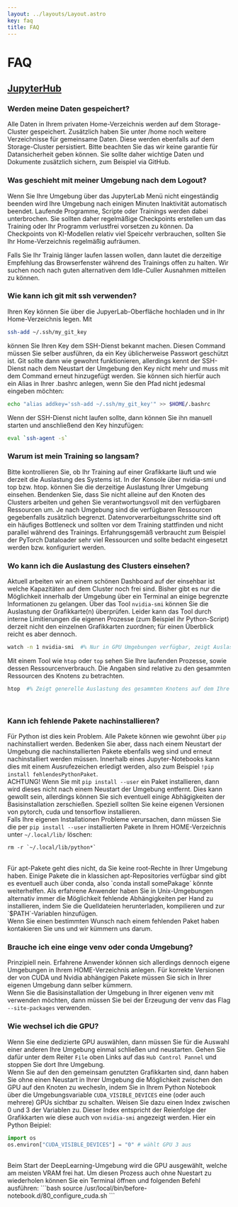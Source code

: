 ```yaml
---
layout: ../layouts/Layout.astro
key: faq
title: FAQ
---
```

# FAQ

## [JupyterHub](https://www.ki.fh-swf.de/jupyterhub)

### Werden meine Daten gespeichert?

Alle Daten in Ihrem privaten Home-Verzeichnis werden auf dem Storage-Cluster gespeichert. Zusätzlich haben Sie unter /home noch weitere Verzeichnisse für gemeinsame Daten. Diese werden ebenfalls auf dem Storage-Cluster persistiert. Bitte beachten Sie das wir keine garantie für Datansicherheit geben können. Sie sollte daher wichtige Daten und Dokumente zusätzlich sichern, zum Beispiel via GitHub.

### Was geschieht mit meiner Umgebung nach dem Logout?

Wenn Sie Ihre Umgebung über das JupyterLab Menü nicht eingeständig beenden wird Ihre Umgebung nach einigen Minuten Inaktivität automatisch beendet.
Laufende Programme, Scripte oder Trainings werden dabei unterbrochen. Sie sollten daher regelmäßige Checkpoints erstellen um das Training oder Ihr Programm verlustfrei vorsetzen zu können. Da Checkpoints von KI-Modellen relativ viel Speicehr verbrauchen, sollten Sie Ihr Home-Verzeichnis regelmäßig aufräumen.

Falls Sie Ihr Trainig länger laufen lassen wollen, dann lautet die derzeitige Empfehlung das Browserfenster während des Trainings offen zu halten.
Wir suchen noch nach guten alternativen dem Idle-Culler Ausnahmen mitteilen zu können.

### Wie kann ich git mit ssh verwenden?

Ihren Key können Sie über die JupyerLab-Oberfläche hochladen und in Ihr Home-Verzeichnis legen. Mit
```bash
ssh-add ~/.ssh/my_git_key
```
können Sie Ihren Key dem SSH-Dienst bekannt machen. Diesen Command müssen Sie selber ausführen, da ein Key üblicherweise Passwort geschützt ist.
Git sollte dann wie gewohnt funktionieren, allerdings kennt der SSH-Dienst nach dem Neustart der Umgebung den Key nicht mehr und muss mit dem Command erneut hinzugefügt werden. Sie können sich hierfür auch ein Alias in Ihrer .bashrc anlegen, wenn Sie den Pfad nicht jedesmal eingeben möchten:
```bash
echo "alias addkey='ssh-add ~/.ssh/my_git_key'" >> $HOME/.bashrc
```
Wenn der SSH-Dienst nicht laufen sollte, dann können Sie ihn manuell starten und anschließend den Key hinzufügen: 

```bash
eval `ssh-agent -s`
```

### Warum ist mein Training so langsam?

Bitte kontrollieren Sie, ob Ihr Training auf einer Grafikkarte läuft und wie derzeit die Auslastung des Systems ist.
In der Konsole über nvidia-smi und top bzw. htop. können Sie die derzeitige Auslastung Ihrer Umgebung einsehen.
Bendenken Sie, dass Sie nicht alleine auf den Knoten des Clusters arbeiten und gehen Sie verantwortungsvoll mit den verfügbaren Ressourcen um. 
Je nach Umgebung sind die verfügbaren Ressourcen gegebenfalls zusätzlich begrenzt. Datenvorverarbeitungsschritte sind oft ein häufiges Bottleneck und sollten vor dem Training stattfinden und nicht parallel während des Trainings. Erfahrungsgemäß verbraucht zum Beispiel der PyTorch Dataloader sehr viel Ressourcen und sollte bedacht eingesetzt werden bzw. konfiguriert werden.
</br>

### Wo kann ich die Auslastung des Clusters einsehen?

Aktuell arbeiten wir an einem schönen Dashboard auf der einsehbar ist welche Kapazitäten auf dem Cluster noch frei sind.
Bisher gibt es nur die Möglichkeit innerhalb der Umgebung über ein Terminal an einige begrenzte Informationen zu gelangen.
Über das Tool `nvidia-smi` können Sie die Auslastung der Grafikkarte(n) überprüfen. Leider kann das Tool durch interne Limitierungen die eigenen Prozesse (zum Beispiel ihr Python-Script) derzeit nicht den einzelnen Grafikkarten zuordnen; für einen Überblick reicht es aber dennoch.
```bash
watch -n 1 nvidia-smi  #% Nur in GPU Umgebungen verfügbar, zeigt Auslastung der verfügbaren GPUs (ohne Prozesse), aktualisiert alle 1 Sekunden. (Beenden über Strg+C)
```
Mit einem Tool wie `htop` oder `top` sehen Sie Ihre laufenden Prozesse, sowie dessen Ressourcenverbrauch. Die Angaben sind relative zu den gesammten Ressourcen des Knotens zu betrachten.
```bash
htop  #% Zeigt generelle Auslastung des gesammten Knotens auf dem Ihre Umgebung läuft, sowie ihre laufenden Prozesse. (Beenden über Strg+C)
```
</br>

### Kann ich fehlende Pakete nachinstallieren?
Für Python ist dies kein Problem. Alle Pakete können wie gewohnt über `pip` nachinstalliert werden. Bedenken Sie aber, dass nach einem Neustart der Umgebung die nachinstallierten Pakete ebenfalls weg sind und erneut nachinstalliert werden müssen.
Innerhalb eines Jupyter-Notebooks kann dies mit einem Ausrufezeichen erledigt werden, also zum Beispiel `!pip install fehlendesPythonPaket`.
</br>
ACHTUNG! Wenn Sie mit `pip install --user` ein Paket installieren, dann wird dieses nicht nach einem Neustart der Umgebung entfernt. Dies kann gewollt sein, allerdings können Sie sich eventuell einige Abhägigkeiten der Basisinstallation zerschießen. Speziell sollten Sie keine eigenen Versionen von pytorch, cuda und tensorflow installieren. 
</br>
Falls Ihre eigenen Installationen Probleme verursachen, dann müssen Sie die per  `pip install --user` installierten Pakete in Ihrem HOME-Verzeichnis unter `~/.local/lib/` löschen:
```shell
rm -r `~/.local/lib/python*`
```
</br>
Für apt-Pakete geht dies nicht, da Sie keine root-Rechte in Ihrer Umgebung haben. Einige Pakete die in klassichen apt-Repositories verfügbar sind gibt es eventuell auch über conda, also `conda install somePakage` könnte weiterhelfen.
Als erfahrene Anwender haben Sie in Unix-Umgebungen alternativ immer die Möglichkeit fehlende Abhängigkeiten per Hand zu installieren, indem Sie die Quelldateien herunterladen, kompilieren und zur `$PATH`-Variablen hinzufügen. 
</br>
Wenn Sie einen bestimmten Wunsch nach einem fehlenden Paket haben kontakieren Sie uns und wir kümmern uns darum.

### Brauche ich eine einge venv oder conda Umgebung?
Prinzipiell nein. Erfahrene Anwender können sich allerdings dennoch eigene Umgebungen in Ihrem HOME-Verzeichnis anlegen. Für korrekte Versionen der von CUDA und Nvidia abhängigen Pakete müssen Sie sich in Ihrer eigenen Umgebung dann selber kümmern. 
</br>
Wenn Sie die Basisinstallation der Umgebung in Ihrer eigenen venv mit verwenden möchten, dann müssen Sie bei der Erzeugung der venv das Flag `--site-packages` verwenden.
</br>

### Wie wechsel ich die GPU?
Wenn Sie eine dedizierte GPU auswählen, dann müssen Sie für die Auswahl einer anderen Ihre Umgebung einmal schließen und neustarten. Gehen Sie dafür unter dem Reiter `File` oben Links auf das `Hub Control Pannel` und stoppen Sie dort Ihre Umgebung.
</br>
Wenn Sie auf den den gemeinsam genutzten Grafikkarten sind, dann haben Sie ohne einen Neustart in Ihrer Umgebung die Möglichkeit zwischen den GPU auf den Knoten zu wechesln, indem Sie in Ihrem Python Notebook über die Umgebungsvariable `CUDA_VISIBLE_DEVICES` eine (oder auch mehrere) GPUs sichtbar zu schalten. Weisen Sie dazu einen Index zwischen 0 und 3 der Variablen zu. Dieser Index entspricht der Reienfolge der Grafikkarten wie diese auch von `nvidia-smi` angezeigt werden.
Hier ein Python Beipiel:
```Python
import os
os.environ["CUDA_VISIBLE_DEVICES"] = "0" # wählt GPU 3 aus 
```
</br>
Beim Start der DeepLearning-Umgebung wird die GPU ausgewählt, welche am meisten VRAM frei hat. Um diesen Prozess auch ohne Nuestart zu wiederholen können Sie ein Terminal öffnen und folgenden Befehl ausführen:
```bash
source /usr/local/bin/before-notebook.d/80_configure_cuda.sh
```